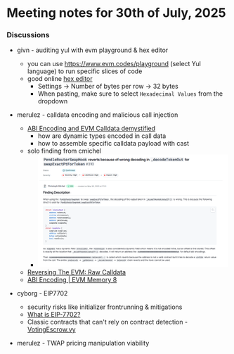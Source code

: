 # Meeting notes for 30th of July, 2025

### Discussions

- givn - auditing yul with evm playground & hex editor
	- you can use https://www.evm.codes/playground (select Yul language) to run specific slices of code
	- good online [hex editor](https://hexed.it/)
		- Settings -> Number of bytes per row -> 32 bytes
		- When pasting, make sure to select `Hexadecimal Values` from the dropdown

- merulez - calldata encoding and malicious call injection
	- [ABI Encoding and EVM Calldata demystified](https://r4bbit.substack.com/p/abi-encoding-and-evm-calldata) 
		- how are dynamic types encoded in call data
		- how to assemble specific calldata payload with cast
	- solo finding from cmichel
		- <img src="../images/cmichel_solo_h_superform.png" width=500>
	- [Reversing The EVM: Raw Calldata](https://degatchi.com/articles/reading-raw-evm-calldata)
	- [ABI Encoding | EVM Memory 8](https://www.youtube.com/watch?v=V2UmrTydJXU)

- cyborg - EIP7702 
	- security risks like initializer frontrunning & mitigations
	- [What is EIP-7702?](https://medium.com/coinmonks/what-is-eip-7702-5c3fd347107d)
	- Classic contracts that can't rely on contract detection - [VotingEscrow.vy](https://github.com/curvefi/curve-dao-contracts/blob/fa127b1cb7bf83e4f3d605f7244b7b4ed5ebe053/contracts/VotingEscrow.vy#L184-L195)

- merulez - TWAP pricing manipulation viability

